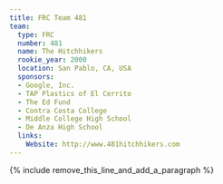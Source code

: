 ```yaml
---
title: FRC Team 481
team:
  type: FRC
  number: 481
  name: The Hitchhikers
  rookie_year: 2000
  location: San Pablo, CA, USA
  sponsors:
  - Google, Inc.
  - TAP Plastics of El Cerrito
  - The Ed Fund
  - Contra Costa College
  - Middle College High School
  - De Anza High School
  links:
    Website: http://www.481hitchhikers.com
---
```


{% include remove_this_line_and_add_a_paragraph %}